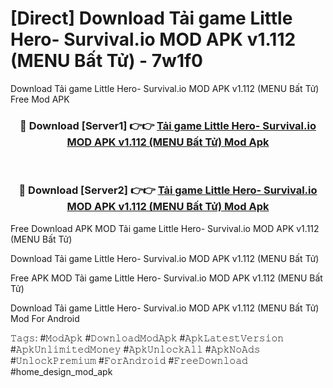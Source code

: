 # [Direct] Download Tải game Little Hero- Survival.io MOD APK v1.112 (MENU Bất Tử) - 7w1f0
Download Tải game Little Hero- Survival.io MOD APK v1.112 (MENU Bất Tử) Free Mod APK

<div align="center">
<h3>🔴 Download [Server1] 👉👉 <a href="https://apk-comot.site?title=Tải_game_Little_Hero-_Survival.io_MOD_APK_v1.112_(MENU_Bất_Tử)">Tải game Little Hero- Survival.io MOD APK v1.112 (MENU Bất Tử) Mod Apk</a></h3><br>

<h3>🔴 Download [Server2] 👉👉 <a href="https://apk-comot.site?title=Tải_game_Little_Hero-_Survival.io_MOD_APK_v1.112_(MENU_Bất_Tử)">Tải game Little Hero- Survival.io MOD APK v1.112 (MENU Bất Tử) Mod Apk</a></h3>
</div>


Free Download APK MOD Tải game Little Hero- Survival.io MOD APK v1.112 (MENU Bất Tử)

Download Tải game Little Hero- Survival.io MOD APK v1.112 (MENU Bất Tử) 

Free APK MOD Tải game Little Hero- Survival.io MOD APK v1.112 (MENU Bất Tử) 

Download Tải game Little Hero- Survival.io MOD APK v1.112 (MENU Bất Tử) Mod For Android

𝚃𝚊𝚐𝚜: #𝙼𝚘𝚍𝙰𝚙𝚔 #𝙳𝚘𝚠𝚗𝚕𝚘𝚊𝚍𝙼𝚘𝚍𝙰𝚙𝚔 #𝙰𝚙𝚔𝙻𝚊𝚝𝚎𝚜𝚝𝚅𝚎𝚛𝚜𝚒𝚘𝚗 #𝙰𝚙𝚔𝚄𝚗𝚕𝚒𝚖𝚒𝚝𝚎𝚍𝙼𝚘𝚗𝚎𝚢 #𝙰𝚙𝚔𝚄𝚗𝚕𝚘𝚌𝚔𝙰𝚕𝚕 #𝙰𝚙𝚔𝙽𝚘𝙰𝚍𝚜 #𝚄𝚗𝚕𝚘𝚌𝚔𝙿𝚛𝚎𝚖𝚒𝚞𝚖 #𝙵𝚘𝚛𝙰𝚗𝚍𝚛𝚘𝚒𝚍 #𝙵𝚛𝚎𝚎𝙳𝚘𝚠𝚗𝚕𝚘𝚊𝚍 #home_design_mod_apk